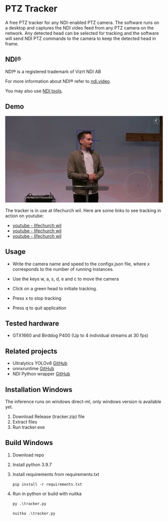 # PTZ Tracker

A free PTZ tracker for any NDI-enabled PTZ camera. The software runs on a desktop and captures the NDI video feed from any PTZ camera on the network. Any detected head can be selected for tracking and the software will send NDI PTZ commands to the camera to keep the detected head in frame.

## NDI®

NDI® is a registered trademark of Vizrt NDI AB  

For more information about NDI® refer to [ndi.video](ndi.video).  

You may also use [NDI tools](ndi.video/tools).

## Demo

![](https://github.com/openfort/PTZ-Tracker/blob/main/images/demo.jpg?raw=true)

The tracker is in use at lifechurch wil. Here are some links to see tracking in action on youtube:

- [youtube - lifechurch wil](https://youtu.be/Er5B_IqR304?t=710)
- [youtube - lifechurch wil](https://youtu.be/-PTu4VsTdoA?t=1350)
- [youtube - lifechurch wil](https://youtu.be/pv6bBC2xMHI?t=1510)

## Usage

- Write the camera name and speed to the configx.json file, where x corresponds to the number of running instances.

- Use the keys w, a, s, d, e and c to move the camera

- Click on a green head to initiate tracking.

- Press x to stop tracking

- Press q to quit application

## Tested hardware

- GTX1660 and Birddog P400 (Up to 4 individual streams at 30 fps)

## Related projects

- Ultralytics YOLOv8 [GitHub](https://github.com/ultralytics/ultralytics)
- onnxruntime [GitHub](https://github.com/microsoft/onnxruntime)
- NDI Python wrapper [GitHub](https://github.com/buresu/ndi-python)

## Installation Windows

The inference runs on windows direct-ml, only windows version is available yet.

1. Download Release (tracker.zip) file
2. Extract files
3. Run tracker.exe

## Build Windows

1. Download repo

2. Install python 3.9.7

3. Install requirements from requirements.txt
   
   `pip install -r requirements.txt`

4. Run in python or build with nuitka
   
   `py .\tracker.py`
   
   `nuitka .\tracker.py`
